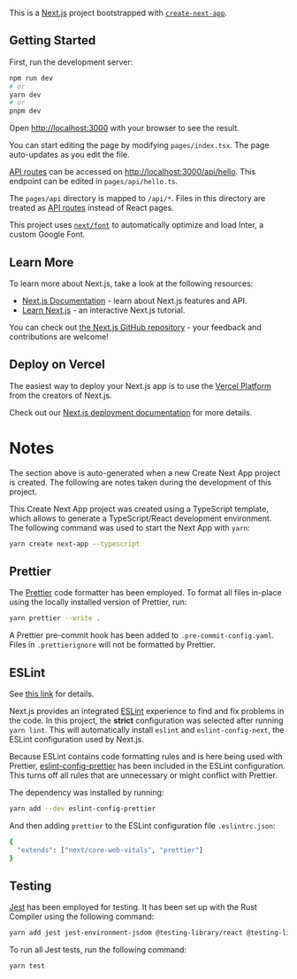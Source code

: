This is a [Next.js](https://nextjs.org/) project bootstrapped with [`create-next-app`](https://github.com/vercel/next.js/tree/canary/packages/create-next-app).

## Getting Started

First, run the development server:

```bash
npm run dev
# or
yarn dev
# or
pnpm dev
```

Open [http://localhost:3000](http://localhost:3000) with your browser to see the result.

You can start editing the page by modifying `pages/index.tsx`. The page auto-updates as you edit the file.

[API routes](https://nextjs.org/docs/api-routes/introduction) can be accessed on [http://localhost:3000/api/hello](http://localhost:3000/api/hello). This endpoint can be edited in `pages/api/hello.ts`.

The `pages/api` directory is mapped to `/api/*`. Files in this directory are treated as [API routes](https://nextjs.org/docs/api-routes/introduction) instead of React pages.

This project uses [`next/font`](https://nextjs.org/docs/basic-features/font-optimization) to automatically optimize and load Inter, a custom Google Font.

## Learn More

To learn more about Next.js, take a look at the following resources:

- [Next.js Documentation](https://nextjs.org/docs) - learn about Next.js features and API.
- [Learn Next.js](https://nextjs.org/learn) - an interactive Next.js tutorial.

You can check out [the Next.js GitHub repository](https://github.com/vercel/next.js/) - your feedback and contributions are welcome!

## Deploy on Vercel

The easiest way to deploy your Next.js app is to use the [Vercel Platform](https://vercel.com/new?utm_medium=default-template&filter=next.js&utm_source=create-next-app&utm_campaign=create-next-app-readme) from the creators of Next.js.

Check out our [Next.js deployment documentation](https://nextjs.org/docs/deployment) for more details.

# Notes

The section above is auto-generated when a new Create Next App project is created.
The following are notes taken during the development of this project.

This Create Next App project was created using a TypeScript template, which allows to generate a TypeScript/React development environment.
The following command was used to start the Next App with `yarn`:

```bash
yarn create next-app --typescript
```

## Prettier

The [Prettier](https://prettier.io/docs/en/index.html) code formatter has been employed.
To format all files in-place using the locally installed version of Prettier, run:

```bash
yarn prettier --write .
```

A Prettier pre-commit hook has been added to `.pre-commit-config.yaml`.
Files in `.prettierignore` will not be formatted by Prettier.

## ESLint

See [this link](https://nextjs.org/docs/basic-features/eslint) for details.

Next.js provides an integrated [ESLint](https://eslint.org/) experience to find and fix problems in the code.
In this project, the **strict** configuration was selected after running `yarn lint`.
This will automatically install `eslint` and `eslint-config-next`, the ESLint configuration used by Next.js.

Because ESLint contains code formatting rules and is here being used with Prettier, [eslint-config-prettier](https://github.com/prettier/eslint-config-prettier) has been included in the ESLint configuration.
This turns off all rules that are unnecessary or might conflict with Prettier.

The dependency was installed by running:

```bash
yarn add --dev eslint-config-prettier
```

And then adding `prettier` to the ESLint configuration file `.eslintrc.json`:

```bash
{
  "extends": ["next/core-web-vitals", "prettier"]
}
```

## Testing

[Jest](https://nextjs.org/docs/testing#jest-and-react-testing-library) has been employed for testing.
It has been set up with the Rust Compiler using the following command:

```bash
yarn add jest jest-environment-jsdom @testing-library/react @testing-library/jest-dom --dev
```

To run all Jest tests, run the following command:

```bash
yarn test
```
